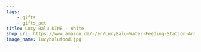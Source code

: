```yaml
---
tags:
    - gifts
    - gifts_pet
title: Lucy Balu DINE - White
shop_url: https://www.amazon.de/-/en/LucyBalu-Water-Feeding-Station-Anthracite/dp/B07Z58JDNP
image_name: lucybalufood.jpg
---
```

